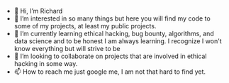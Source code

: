 - 👋 Hi, I’m Richard
- 👀 I’m interested in so many things but here you will find my code to some of my projects, at least my public projects.
- 🌱 I’m currently learning ethical hacking, bug bounty, algorithms, and data science and to be honest I am always learning. I recognize I won't know everything but will strive to be 
- 💞️ I’m looking to collaborate on projects that are involved in ethical hacking in some way.
- 📫 How to reach me just google me, I am not that hard to find yet.

<!---
rcallaby/rcallaby is a ✨ special ✨ repository because its `README.md` (this file) appears on your GitHub profile.
You can click the Preview link to take a look at your changes.
--->
